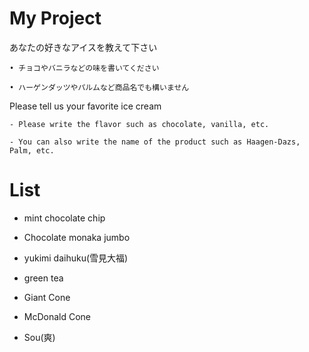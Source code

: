 # My Project
あなたの好きなアイスを教えて下さい

    • チョコやバニラなどの味を書いてください

    • ハーゲンダッツやパルムなど商品名でも構いません

Please tell us your favorite ice cream

    - Please write the flavor such as chocolate, vanilla, etc.

    - You can also write the name of the product such as Haagen-Dazs, Palm, etc.


# List 
* mint chocolate chip

* Chocolate monaka jumbo

* yukimi daihuku(雪見大福)

* green tea

* Giant Cone

* McDonald Cone

* Sou(爽)

